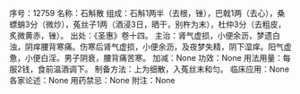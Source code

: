 序号：12759
名称：石斛散
组成：石斛1两半（去根，锉），巴戟1两（去心），桑螵蛸3分（微炒），菟丝子1两（酒浸3日，晒干，别杵为末），杜仲3分（去粗皮，炙微黄赤，锉）。
出处：《圣惠》卷十四。
主治：肾气虚损，小便余沥，梦遗白浊，阴痒腰背寒痛。伤寒后肾气虚损，小便余沥，及夜梦失精，阴下湿痒。阳气虚惫，小便白淫。男子阴衰，腰背痛苦寒。
加减：None
功效：None
用法用量：每服2钱，食前温酒调下。
制备方法：上为细散，入菟丝末和匀。
临床应用：None
各家论述：None
用药禁忌：None
附注：None
